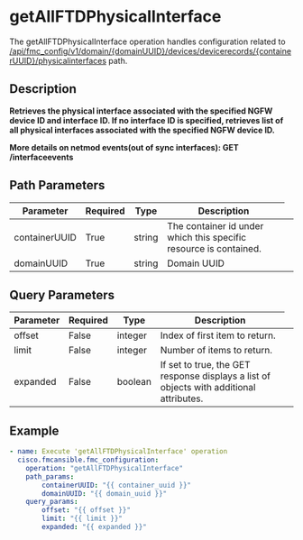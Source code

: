 # getAllFTDPhysicalInterface

The getAllFTDPhysicalInterface operation handles configuration related to [/api/fmc_config/v1/domain/{domainUUID}/devices/devicerecords/{containerUUID}/physicalinterfaces](/paths//api/fmc_config/v1/domain/{domain_uuid}/devices/devicerecords/{container_uuid}/physicalinterfaces.md) path.&nbsp;
## Description
**Retrieves the physical interface associated with the specified NGFW device ID and interface ID. If no interface ID is specified, retrieves list of all physical interfaces associated with the specified NGFW device ID. <div class="alert alert-warning">More details on netmod events(out of sync interfaces):<b> GET /interfaceevents</b></div>**

## Path Parameters
| Parameter | Required | Type | Description |
| --------- | -------- | ---- | ----------- |
| containerUUID | True | string <td colspan=3> The container id under which this specific resource is contained. |
| domainUUID | True | string <td colspan=3> Domain UUID |

## Query Parameters
| Parameter | Required | Type | Description |
| --------- | -------- | ---- | ----------- |
| offset | False | integer <td colspan=3> Index of first item to return. |
| limit | False | integer <td colspan=3> Number of items to return. |
| expanded | False | boolean <td colspan=3> If set to true, the GET response displays a list of objects with additional attributes. |

## Example
```yaml
- name: Execute 'getAllFTDPhysicalInterface' operation
  cisco.fmcansible.fmc_configuration:
    operation: "getAllFTDPhysicalInterface"
    path_params:
        containerUUID: "{{ container_uuid }}"
        domainUUID: "{{ domain_uuid }}"
    query_params:
        offset: "{{ offset }}"
        limit: "{{ limit }}"
        expanded: "{{ expanded }}"

```